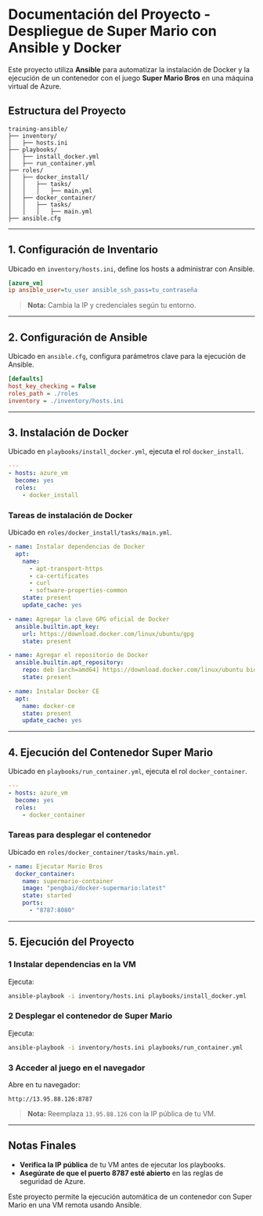 # Documentación del Proyecto - Despliegue de Super Mario con Ansible y Docker

Este proyecto utiliza **Ansible** para automatizar la instalación de Docker y la ejecución de un contenedor con el juego **Super Mario Bros** en una máquina virtual de Azure.

## **Estructura del Proyecto**

```
training-ansible/
├── inventory/
│   ├── hosts.ini
├── playbooks/
│   ├── install_docker.yml
│   ├── run_container.yml
├── roles/
│   ├── docker_install/
│   │   ├── tasks/
│   │   │   ├── main.yml
│   ├── docker_container/
│   │   ├── tasks/
│   │   │   ├── main.yml
├── ansible.cfg
```

---

## **1. Configuración de Inventario**
Ubicado en `inventory/hosts.ini`, define los hosts a administrar con Ansible.

```ini
[azure_vm]
ip ansible_user=tu_user ansible_ssh_pass=tu_contraseña
```

> **Nota:** Cambia la IP y credenciales según tu entorno.

---

## **2. Configuración de Ansible**
Ubicado en `ansible.cfg`, configura parámetros clave para la ejecución de Ansible.

```ini
[defaults]
host_key_checking = False
roles_path = ./roles
inventory = ./inventory/hosts.ini
```

---

## **3. Instalación de Docker**
Ubicado en `playbooks/install_docker.yml`, ejecuta el rol `docker_install`.

```yaml
---
- hosts: azure_vm
  become: yes
  roles:
    - docker_install
```

### **Tareas de instalación de Docker**
Ubicado en `roles/docker_install/tasks/main.yml`.

```yaml
- name: Instalar dependencias de Docker
  apt:
    name:
      - apt-transport-https
      - ca-certificates
      - curl
      - software-properties-common
    state: present
    update_cache: yes

- name: Agregar la clave GPG oficial de Docker
  ansible.builtin.apt_key:
    url: https://download.docker.com/linux/ubuntu/gpg
    state: present

- name: Agregar el repositorio de Docker
  ansible.builtin.apt_repository:
    repo: deb [arch=amd64] https://download.docker.com/linux/ubuntu bionic stable
    state: present

- name: Instalar Docker CE
  apt:
    name: docker-ce
    state: present
    update_cache: yes
```

---

## **4. Ejecución del Contenedor Super Mario**
Ubicado en `playbooks/run_container.yml`, ejecuta el rol `docker_container`.

```yaml
---
- hosts: azure_vm
  become: yes
  roles:
    - docker_container
```

### **Tareas para desplegar el contenedor**
Ubicado en `roles/docker_container/tasks/main.yml`.

```yaml
- name: Ejecutar Mario Bros
  docker_container:
    name: supermario-container
    image: "pengbai/docker-supermario:latest"
    state: started
    ports:
      - "8787:8080"
```

---

## **5. Ejecución del Proyecto**

### **1️ Instalar dependencias en la VM**
Ejecuta:
```bash
ansible-playbook -i inventory/hosts.ini playbooks/install_docker.yml
```

### **2️ Desplegar el contenedor de Super Mario**
Ejecuta:
```bash
ansible-playbook -i inventory/hosts.ini playbooks/run_container.yml
```

### **3️ Acceder al juego en el navegador**
Abre en tu navegador:
```
http://13.95.88.126:8787
```
> **Nota:** Reemplaza `13.95.88.126` con la IP pública de tu VM.

---

## **Notas Finales**
- **Verifica la IP pública** de tu VM antes de ejecutar los playbooks.
- **Asegúrate de que el puerto 8787 esté abierto** en las reglas de seguridad de Azure.

Este proyecto permite la ejecución automática de un contenedor con Super Mario en una VM remota usando Ansible.

